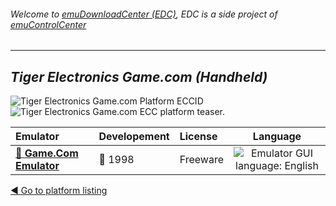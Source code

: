 ###### Welcome to [emuDownloadCenter (EDC)](https://github.com/PhoenixInteractiveNL/emuDownloadCenter/wiki/), EDC is a side project of [emuControlCenter](https://github.com/PhoenixInteractiveNL/emuControlCenter/wiki/)
***
## _Tiger Electronics Game.com (Handheld)_
![](https://raw.githubusercontent.com/wiki/PhoenixInteractiveNL/emuDownloadCenter/images_platform/ecc_gamecom_cell.png "Tiger Electronics Game.com Platform ECCID")
![](https://raw.githubusercontent.com/wiki/PhoenixInteractiveNL/emuDownloadCenter/images_platform/ecc_gamecom_teaser.png "Tiger Electronics Game.com ECC platform teaser.")

| Emulator | Developement | License | Language |
|:---------|:-------------|:--------|:--------:|
| [:file_folder: **Game.Com Emulator**](https://github.com/PhoenixInteractiveNL/emuDownloadCenter/wiki/Emulator-gamecomemu#menu) | :red_circle: 1998 | Freeware | ![](https://raw.githubusercontent.com/wiki/PhoenixInteractiveNL/emuDownloadCenter/images_flags/icon_flag_EN_24.png "Emulator GUI language: English") |

[:arrow_backward: Go to platform listing](https://github.com/PhoenixInteractiveNL/emuDownloadCenter/wiki/EDC-Platform-List)
